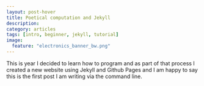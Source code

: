 ```yaml
---
layout: post-hover
title: Poetical computation and Jekyll
description: 
category: articles
tags: [intro, beginner, jekyll, tutorial]
image:
  feature: "electronics_banner_bw.png"
---
```


This is year I decided to learn how to program and as part of that process I created a new website using Jekyll and Github Pages and I am happy to say this is the first post I am writing via the command line.
